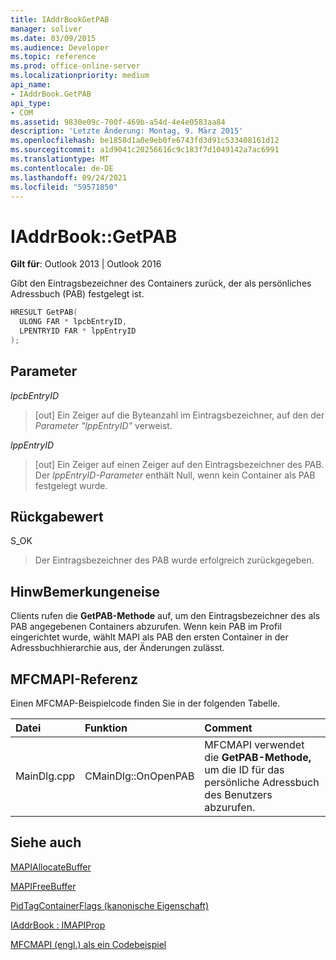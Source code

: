 ```yaml
---
title: IAddrBookGetPAB
manager: soliver
ms.date: 03/09/2015
ms.audience: Developer
ms.topic: reference
ms.prod: office-online-server
ms.localizationpriority: medium
api_name:
- IAddrBook.GetPAB
api_type:
- COM
ms.assetid: 9830e09c-700f-469b-a54d-4e4e0583aa84
description: 'Letzte Änderung: Montag, 9. März 2015'
ms.openlocfilehash: be1858d1a0e9eb0fe6743fd3d91c533408161d12
ms.sourcegitcommit: a1d9041c20256616c9c183f7d1049142a7ac6991
ms.translationtype: MT
ms.contentlocale: de-DE
ms.lasthandoff: 09/24/2021
ms.locfileid: "59571850"
---
```

# <a name="iaddrbookgetpab"></a>IAddrBook::GetPAB

  
  
**Gilt für**: Outlook 2013 | Outlook 2016 
  
Gibt den Eintragsbezeichner des Containers zurück, der als persönliches Adressbuch (PAB) festgelegt ist.
  
```cpp
HRESULT GetPAB(
  ULONG FAR * lpcbEntryID,
  LPENTRYID FAR * lppEntryID
);
```

## <a name="parameters"></a>Parameter

 _lpcbEntryID_
  
> [out] Ein Zeiger auf die Byteanzahl im Eintragsbezeichner, auf den der  _Parameter "lppEntryID"_ verweist. 
    
 _lppEntryID_
  
> [out] Ein Zeiger auf einen Zeiger auf den Eintragsbezeichner des PAB. Der  _lppEntryID-Parameter_ enthält Null, wenn kein Container als PAB festgelegt wurde. 
    
## <a name="return-value"></a>Rückgabewert

S_OK 
  
> Der Eintragsbezeichner des PAB wurde erfolgreich zurückgegeben.
    
## <a name="remarks"></a>HinwBemerkungeneise

Clients rufen die **GetPAB-Methode** auf, um den Eintragsbezeichner des als PAB angegebenen Containers abzurufen. Wenn kein PAB im Profil eingerichtet wurde, wählt MAPI als PAB den ersten Container in der Adressbuchhierarchie aus, der Änderungen zulässt. 
  
## <a name="mfcmapi-reference"></a>MFCMAPI-Referenz

Einen MFCMAP-Beispielcode finden Sie in der folgenden Tabelle.
  
|**Datei**|**Funktion**|**Comment**|
|:-----|:-----|:-----|
|MainDlg.cpp  <br/> |CMainDlg::OnOpenPAB  <br/> |MFCMAPI verwendet die **GetPAB-Methode,** um die ID für das persönliche Adressbuch des Benutzers abzurufen.  <br/> |
   
## <a name="see-also"></a>Siehe auch



[MAPIAllocateBuffer](mapiallocatebuffer.md)
  
[MAPIFreeBuffer](mapifreebuffer.md)
  
[PidTagContainerFlags (kanonische Eigenschaft)](pidtagcontainerflags-canonical-property.md)
  
[IAddrBook : IMAPIProp](iaddrbookimapiprop.md)


[MFCMAPI (engl.) als ein Codebeispiel](mfcmapi-as-a-code-sample.md)

